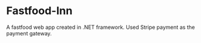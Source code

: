 # Fastfood-Inn
A fastfood web app created in .NET framework. Used Stripe payment as the payment gateway.
